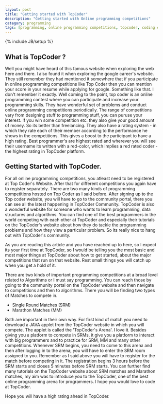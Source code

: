 ```yaml
---
layout: post
title: "Getting started with TopCoder"
description: "Getting started with Online programming competitions"
category: programming
tags: [programming, online programming competitions, topcoder, coding online]
---
```

{% include JB/setup %}

## What is TopCoder ?
Well you might have heard of this famous website when exploring the web here and there. I also found it when exploring the google career's website. They still remember they had mentioned it somewhere that if you participate in online programming competitions like Top Coder then you can mention your score in your resume while applying for google. Something like that. I don't remember it exactly. 
Well coming to the point, top coder is an online programming contest where you can participate and increase your programming skills. They have wonderful set of problems and conduct online programming competitions periodically. The range of competitions vary from designing stuff to programming stuff, you can puruse your interest. If you win some competition etc. they also give your good amount of money. So its better than freelancing.
They also have a rating system - in which they rate each of their member according to the performance he shows in the competitions. This gives a boost to the participant to have a high rating. Best programmer's are highest rated and wherever you will see their username its written with a red-color, which implies a red rated coder - the highest rating in TopCoder platform. 

## Getting Started with TopCoder.
For all online programming competitions, you atleast need to be registered at Top Coder's Website. After that for different competitions you again have to register separately. There are two many kinds of programming competitions hosted on Top Coder as I said before. After signing up to the Top coder website, you will have to go to the community portal, there you can see all the latest happening in TopCoder Community. TopCoder is also a wonderful website for someone who wants to learn programming, data structures and algorithms. You can find one of the best programmers in the world competing with each other at TopCoder and especially their tutorials on the TopCoder's website about how they do tackle the programming problems and how they view a particular problem. So its really nice to hang out with TopCoder's community. 

As you are reading this article and you have reached up to here, so I expect its your first time at TopCoder, so I would be telling you the most basic and most major things at TopCoder about how to get started, about the major competitions that run on that website. Rest small things you will catch up when you get a hold of it.

There are two kinds of important programming competitions at a broad level related to Algorithms or I must say programming. You can reach those by going to the community portal on the TopCoder website and then navigate to competitions and then to algorithms. There you will be finding two types of Matches to compete in.

- Single Round Matches (SRM)
- Marathon Matches (MM)

Both are important in their own way. For first kind of match you need to download a JAVA applet from the TopCoder website in which you will compete. The applet is called the 'TopCoder's Arena'. I love it. Besides giving you a platform to compete in SRMs, it give you a platform to interact with big programmers and to practice for SRM, MM and many other competitions. Whenever SRM begins, you need to come to this arena and then after logging in to the arena, you will have to enter the SRM room assigned to you. Remember as I said above you will have to register for the match before competing in it. The registration begins 3 hours before the SRM starts and closes 5 minutes before SRM starts. You can further find many tutorials on the TopCoder website about SRM matches and Marathon matches, my aim was to introduce you to the TopCoder, one of the best online programming arena for programmers. I hope you would love to code at TopCoder.  

Hope you will have a high rating ahead in TopCoder.


